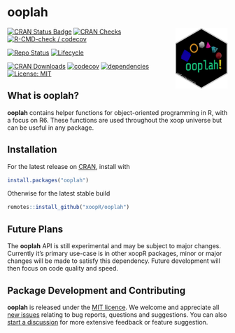 ooplah
================

<img src="man/figures/logo.png" align="right" alt="" width="120" />

[![CRAN Status
Badge](https://www.r-pkg.org/badges/version-ago/ooplah)](https://cran.r-project.org/package=ooplah)
[![CRAN
Checks](https://cranchecks.info/badges/worst/ooplah)](https://cran.r-project.org/web/checks/check_results_ooplah.html)
[![R-CMD-check /
codecov](https://github.com/xoopR/ooplah/actions/workflows/check-covr.yml/badge.svg?branch=main)](https://github.com/xoopR/ooplah/actions/workflows/check-covr.yml)

[![Repo
Status](https://www.repostatus.org/badges/latest/active.svg)](https://github.com/xoopR/ooplah)
[![Lifecycle](https://lifecycle.r-lib.org/articles/figures/lifecycle-experimental.svg)](https://github.com/xoopR/ooplah)

[![CRAN
Downloads](https://cranlogs.r-pkg.org/badges/grand-total/ooplah)](https://cran.r-project.org/package=ooplah)
[![codecov](https://codecov.io/gh/xoopR/ooplah/branch/master/graph/badge.svg)](https://codecov.io/gh/xoopR/ooplah)
[![dependencies](https://tinyverse.netlify.com/badge/ooplah)](https://CRAN.R-project.org/package=ooplah)
[![License:
MIT](https://img.shields.io/badge/License-MIT-yellow.svg)](https://opensource.org/licenses/MIT)

## What is ooplah?

**ooplah** contains helper functions for object-oriented programming in
R, with a focus on R6. These functions are used throughout the xoop
universe but can be useful in any package.

## Installation

For the latest release on
[CRAN](https://CRAN.R-project.org/package=ooplah), install with

``` r
install.packages("ooplah")
```

Otherwise for the latest stable build

``` r
remotes::install_github("xoopR/ooplah")
```

## Future Plans

The **ooplah** API is still experimental and may be subject to major
changes. Currently it’s primary use-case is in other xoopR packages,
minor or major changes will be made to satisfy this dependency. Future
development will then focus on code quality and speed.

## Package Development and Contributing

**ooplah** is released under the [MIT
licence](https://opensource.org/licenses/MIT). We welcome and appreciate
all [new issues](https://github.com/xoopR/ooplah/issues) relating to bug
reports, questions and suggestions. You can also [start a
discussion](https://github.com/xoopR/ooplah/discussions) for more
extensive feedback or feature suggestion.
